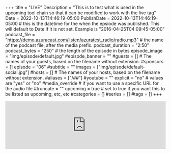 +++
title = "LIVE"
Description = "This is to test what is used in the upcoming tool chain so that it can be modified to work with the live tag"
Date = 2022-10-13T14:46:19-05:00
PublishDate = 2022-10-13T14:46:19-05:00 # this is the datetime for the when the epsiode was published. This will default to Date if it is not set. Example is "2016-04-25T04:09:45-05:00"
podcast_file = "https://demo.azuracast.com/listen/azuratest_radio/radio.mp3" # the name of the podcast file, after the media prefix.
podcast_duration = "2:50"
podcast_bytes = "250" # the length of the episode in bytes
episode_image = "img/episode/default.jpg"
#episode_banner = ""
#guests = [] # The names of your guests, based on the filename without extension.
#sponsors = []
episode = "06"
#subtitle = ""
images = ["img/episode/default-social.jpg"]
#hosts = [] # The names of your hosts, based on the filename without extension.
#aliases = ["/##"]
#youtube = ""
explicit = "no" # values are "yes" or "no"
#media_override # if you want to use a specific URL for the audio file
#truncate = ""
upcoming = true # set to true if you want this to be listed as upcoming, etc, etc
#categories = []
#series = []
#tags = []
+++
<iframe src="https://demo.azuracast.com/public/azuratest_radio/embed?theme=light" frameborder="0" allowtransparency="true" style="width: 100%; min-height: 150px; border: 0;"></iframe>
